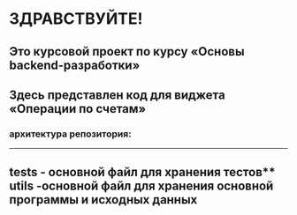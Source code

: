 # ЗДРАВСТВУЙТЕ!
## Это курсовой проект по курсу «Основы backend-разработки»
## Здесь представлен код для виджета «Операции по счетам»
### архитектура репозитория:
---
tests - основной файл для хранения тестов**
utils -основной файл для хранения основной программы и исходных данных
---
